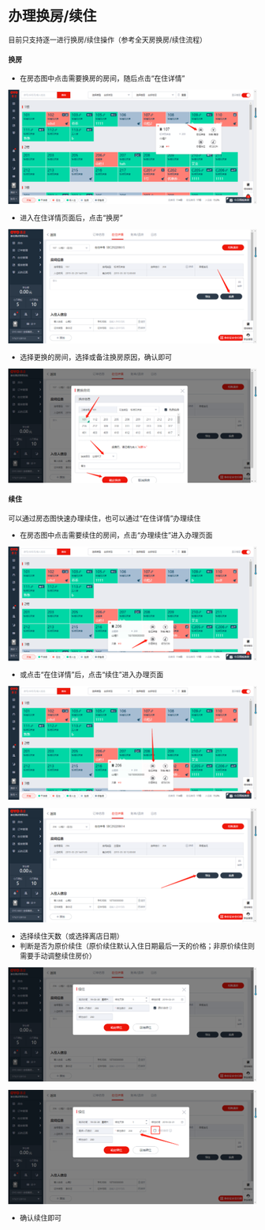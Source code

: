 # 办理换房/续住

目前只支持逐一进行换房/续住操作（参考全天房换房/续住流程）

#### 换房

* 在房态图中点击需要换房的房间，随后点击“在住详情”

![](../../../.gitbook/assets/image%20%28306%29.png)

* 进入在住详情页面后，点击“换房”

![](../../../.gitbook/assets/image%20%28114%29.png)

* 选择更换的房间，选择或备注换房原因，确认即可

![](../../../.gitbook/assets/image%20%28447%29.png)

#### 续住

可以通过房态图快速办理续住，也可以通过“在住详情”办理续住

* 在房态图中点击需要续住的房间，点击“办理续住”进入办理页面

![](../../../.gitbook/assets/image%20%28351%29.png)

* 或点击“在住详情”后，点击“续住”进入办理页面

![](../../../.gitbook/assets/image%20%2883%29.png)

![](../../../.gitbook/assets/image%20%28170%29.png)

* 选择续住天数（或选择离店日期）
* 判断是否为原价续住（原价续住默认入住日期最后一天的价格；非原价续住则需要手动调整续住房价）

![](../../../.gitbook/assets/image%20%2867%29.png)

![](../../../.gitbook/assets/image%20%28679%29.png)

* 确认续住即可

